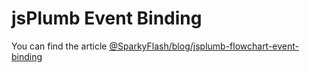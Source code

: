 # jsPlumb Event Binding

 You can find the article <a href="http://www.sparkyflash.com/blog/jsplumb-flowchart-event-binding" target="_blank">@SparkyFlash/blog/jsplumb-flowchart-event-binding</a>